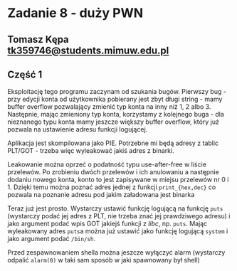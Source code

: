 # Zadanie 8 - duży PWN
## Tomasz Kępa <tk359746@students.mimuw.edu.pl>

## Część 1

Eksploitację tego programu zaczynam od szukania bugów.
Pierwszy bug - przy edycji konta od użytkownika pobierany jest zbyt długi
string - mamy buffer overflow pozwalający zmienić typ konta na inny niż
1, 2 albo 3. Następnie, mając zmieniony typ konta, korzystamy z kolejnego 
buga - dla nieznanego typu konta mamy jeszcze większy buffer overflow, który
już pozwala na ustawienie adresu funkcji logującej.

Aplikacja jest skompilowana jako PIE. Potrzebne mi będą adresy 
z tablic PLT/GOT - trzeba więc wyleakować jakiś adres z binarki.

Leakowanie można oprzeć o podatność typu use-after-free w liście przelewów.
Po zrobieniu dwóch przelewów i ich anulowaniu a następnie dodaniu nowego konta,
konto to jest zapisywane w miejsu przelewów nr 0 i 1. Dzięki temu można poznać
adres jednej z funkcji `print_{hex,dec}` co pozwala na poznanie adresu 
pod jakim załadowana jest binarka

Teraz już jest prosto. Wystarczy ustawić funkcję logującą na funkcję `puts`
(wystarczy podać jej adres z PLT, nie trzeba znać jej prawdziwego adresu)
i jako argument podać wpis GOT jakiejś funkcji z *libc*, np. `puts`.
Mając wyleakowany adres `puts`a można już ustawić jako funkcję logującą
`system` i jako argument podać `/bin/sh`.

Przed zespawnowaniem shella można jeszcze wyłączyć alarm (wystarczy odpalić 
`alarm(0)` w taki sam sposób w jaki spawnowany był shell)
